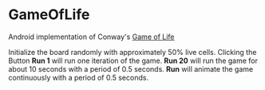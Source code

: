 GameOfLife
==========

Android implementation of Conway's [Game of Life](http://en.wikipedia.org/wiki/Conway%27s_Game_of_Life/)


Initialize the board randomly with approximately 50% live cells. Clicking the Button **Run 1** will run one iteration of the game. **Run 20** will run the game for about 10 seconds with a period of 0.5 seconds. **Run** will animate the game continuously with a period of 0.5 seconds.